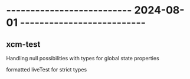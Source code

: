# -------------------------- 2024-08-01 --------------------------

## xcm-test

Handling null possibilities with types for global state properties

formatted liveTest for strict types
